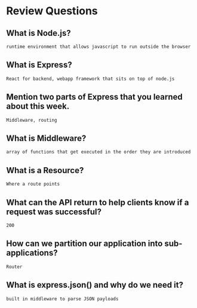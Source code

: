 # Review Questions

## What is Node.js?

    runtime environment that allows javascript to run outside the browser

## What is Express?

    React for backend, webapp framework that sits on top of node.js

## Mention two parts of Express that you learned about this week.

    Middleware, routing

## What is Middleware?

    array of functions that get executed in the order they are introduced

## What is a Resource?

    Where a route points

## What can the API return to help clients know if a request was successful?

    200

## How can we partition our application into sub-applications?

    Router

## What is express.json() and why do we need it?

    built in middleware to parse JSON payloads
